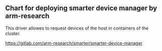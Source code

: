 ## Chart for deploying smarter device manager by arm-research
This driver allowes to request devices of the host in containers of the cluster.

https://gitlab.com/arm-research/smarter/smarter-device-manager